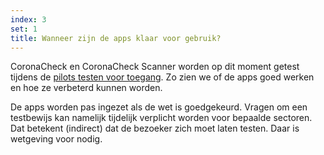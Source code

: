 ```yaml
---
index: 3
set: 1
title: Wanneer zijn de apps klaar voor gebruik?
---
```

CoronaCheck en CoronaCheck Scanner worden op dit moment getest tijdens de [pilots testen voor toegang](https://www.rijksoverheid.nl/onderwerpen/coronavirus-covid-19/algemene-coronaregels/cijfers-en-onderzoeken-over-het-coronavirus/pilot-toegangsbewijzen). Zo zien we of de apps goed werken en hoe ze verbeterd kunnen worden.

De apps worden pas ingezet als de wet is goedgekeurd. Vragen om een testbewijs kan namelijk tijdelijk verplicht worden voor bepaalde sectoren. Dat betekent (indirect) dat de bezoeker zich moet laten testen. Daar is wetgeving voor nodig.
